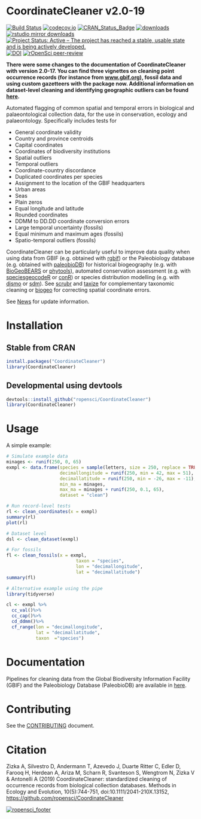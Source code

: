 # CoordinateCleaner v2.0-19
[![Build Status](https://travis-ci.org/ropensci/CoordinateCleaner.svg?branch=master)](https://travis-ci.org/ropensci/CoordinateCleaner)
[![codecov.io](https://codecov.io/github/ropensci/coordinatecleaner/graphs/badge.svg?branch=master)](https://codecov.io/github/ropensci/CoordinateCleaner)
[![CRAN_Status_Badge](https://www.r-pkg.org/badges/version/CoordinateCleaner)](https://cranlogs.r-pkg.org:443/badges/CoordinateCleaner)
[![downloads](https://cranlogs.r-pkg.org/badges/grand-total/CoordinateCleaner)](https://cranlogs.r-pkg.org:443/badges/grand-total/CoordinateCleaner)
[![rstudio mirror downloads](https://cranlogs.r-pkg.org/badges/CoordinateCleaner)](https://cranlogs.r-pkg.org:443/badges/CoordinateCleaner)
[![Project Status: Active – The project has reached a stable, usable state and is being actively developed.](https://www.repostatus.org/badges/latest/active.svg)](https://www.repostatus.org/#active)
[![DOI](https://zenodo.org/badge/DOI/10.5281/zenodo.2539408.svg)](https://doi.org/10.5281/zenodo.2539408)
[![rOpenSci peer-review](https://badges.ropensci.org/210_status.svg)](https://github.com/ropensci/software-review/issues/210)

**There were some changes to the documentation of CoordinateCleaner with version 2.0-17. You can find three vignettes on cleaning point occurrence records (for instance from www.gbif.org), fossil data and using custom gazetteers with the package now. Additional information on dataset-level cleaning and identifying geographic outliers can be found [here](https://besjournals.onlinelibrary.wiley.com/doi/full/10.1111/2041-210X.13152).**

Automated flagging of common spatial and temporal errors in biological and palaeontological collection data, for the use in conservation, ecology and palaeontology. Specifically includes tests for

* General coordinate validity
* Country and province centroids
* Capital coordinates
* Coordinates of biodiversity institutions
* Spatial outliers
* Temporal outliers
* Coordinate-country discordance
* Duplicated coordinates per species
* Assignment to the location of the GBIF headquarters
* Urban areas
* Seas
* Plain zeros
* Equal longitude and latitude
* Rounded coordinates
* DDMM to DD.DD coordinate conversion errors
* Large temporal uncertainty (fossils)
* Equal minimum and maximum ages (fossils)
* Spatio-temporal outliers (fossils)

CoordinateCleaner can be particularly useful to improve data quality when using data from GBIF (e.g. obtained with [rgbif]( https://github.com/ropensci/rgbif)) or the Paleobiology database (e.g. obtained with [paleobioDB](https://github.com/ropensci/paleobioDB)) for historical biogeography (e.g. with [BioGeoBEARS](https://CRAN.R-project.org/package=BioGeoBEARS) or [phytools](https://CRAN.R-project.org/package=phytools)), automated conservation assessment (e.g. with [speciesgeocodeR](https://github.com/azizka/speciesgeocodeR/wiki) or [conR](https://CRAN.R-project.org/package=ConR)) or species distribution modelling (e.g. with [dismo](https://CRAN.R-project.org/package=dismo) or [sdm](https://CRAN.R-project.org/package=sdm)). See [scrubr](https://github.com/ropensci/scrubr) and [taxize](https://github.com/ropensci/taxize) for complementary taxonomic cleaning or [biogeo](https://github.com/cran/biogeo) for correcting spatial coordinate errors.

See [News](https://github.com/ropensci/CoordinateCleaner/blob/master/NEWS.md) for update information.

# Installation
## Stable from CRAN

```r
install.packages("CoordinateCleaner")
library(CoordinateCleaner)
```

## Developmental using devtools
```r
devtools::install_github("ropensci/CoordinateCleaner")
library(CoordinateCleaner)
```

# Usage
A simple example:

```r
# Simulate example data
minages <- runif(250, 0, 65)
exmpl <- data.frame(species = sample(letters, size = 250, replace = TRUE),
                    decimallongitude = runif(250, min = 42, max = 51),
                    decimallatitude = runif(250, min = -26, max = -11),
                    min_ma = minages,
                    max_ma = minages + runif(250, 0.1, 65),
                    dataset = "clean")

# Run record-level tests
rl <- clean_coordinates(x = exmpl)
summary(rl)
plot(rl)

# Dataset level 
dsl <- clean_dataset(exmpl)

# For fossils
fl <- clean_fossils(x = exmpl,
                          taxon = "species",
                          lon = "decimallongitude", 
                          lat = "decimallatitude")
summary(fl)

# Alternative example using the pipe
library(tidyverse)

cl <- exmpl %>%
  cc_val()%>%
  cc_cap()%>%
  cd_ddmm()%>%
  cf_range(lon = "decimallongitude", 
           lat = "decimallatitude", 
           taxon  ="species")
```

# Documentation
Pipelines for cleaning data from the Global Biodiversity Information Facility (GBIF) and the Paleobiology Database (PaleobioDB) are available in [here](https://ropensci.github.io/CoordinateCleaner/articles/).


# Contributing
See the [CONTRIBUTING](https://github.com/ropensci/CoordinateCleaner/blob/master/CONTRIBUTING.md) document.

# Citation
Zizka A, Silvestro D, Andermann T, Azevedo J, Duarte Ritter C, Edler D, Farooq H, Herdean A, Ariza M, Scharn R, Svanteson S, Wengtrom N, Zizka V & Antonelli A (2019) CoordinateCleaner: standardized cleaning of occurrence records from biological collection databases. Methods in Ecology and Evolution, 10(5):744-751, doi:10.1111/2041-210X.13152, https://github.com/ropensci/CoordinateCleaner

[![ropensci_footer](https://ropensci.org/public_images/ropensci_footer.png)](https://ropensci.org)


